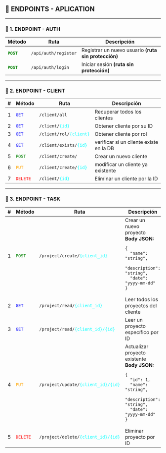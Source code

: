 ## 🚀 ENDPOINTS - APLICATION

---

### 🔐 1. ENDPOINT - AUTH

<table>
  <thead>
    <tr>
      <th>Método</th>
      <th>Ruta</th>
      <th>Descripción</th>
    </tr>
  </thead>
  <tbody>
    <tr>
      <td><code style="color: green; font-weight: bold;">POST</code></td>
      <td><code>/api/auth/register</code></td>
      <td>Registrar un nuevo usuario <strong>(ruta sin protección)</strong></td>
    </tr>
    <tr>
      <td><code style="color: green; font-weight: bold;">POST</code></td>
      <td><code>/api/auth/login</code></td>
      <td>Iniciar sesión <strong>(ruta sin protección)</strong></td>
    </tr>
  </tbody>
</table>

---

### 👤 2. ENDPOINT - CLIENT

<table>
  <thead>
    <tr>
      <th>#</th>
      <th>Método</th>
      <th>Ruta</th>
      <th>Descripción</th>
    </tr>
  </thead>
  <tbody>
    <tr>
      <td>1</td>
      <td><code style="color: blue;">GET</code></td>
      <td><code>/client/all</code></td>
      <td>Recuperar todos los clientes</td>
    </tr>
    <tr>
      <td>2</td>
      <td><code style="color: blue;">GET</code></td>
      <td><code>/client/<span style="color: cyan;">{id}</span></code></td>
      <td>Obtener cliente por su ID</td>
    </tr>
    <tr>
      <td>3</td>
      <td><code style="color: blue;">GET</code></td>
      <td><code>/client/rol/<span style="color: cyan;">{client}</span></code></td>
      <td>Obtener cliente por rol</td>
    </tr>
    <tr>
      <td>4</td>
      <td><code style="color: blue;">GET</code></td>
      <td><code>/client/exists/<span style="color: cyan;">{id}</span></code></td>
      <td>verificar si un cliente existe en la DB</td>
    </tr>
    <tr>
      <td>5</td>
      <td><code style="color: green;">POST</code></td>
      <td><code>/client/create/</code></td>
      <td>Crear un nuevo cliente</td>
    </tr>
    <tr>
      <td>6</td>
      <td><code style="color: orange;">PUT</code></td>
      <td><code>/client/create/<span style="color: cyan;">{id}</span></code></td>
      <td>modificar un cliente ya existente</td>
    </tr>
    <tr>
      <td>7</td>
      <td><code style="color: red;">DELETE</code></td>
      <td><code>/client/<span style="color: cyan;">{id}</span></code></td>
      <td>Eliminar un cliente por la ID</td>
    </tr>
  </tbody>
</table>

---

### 📂 3. ENDPOINT - TASK

<table>
  <thead>
    <tr>
      <th>#</th>
      <th>Método</th>
      <th>Ruta</th>
      <th>Descripción</th>
    </tr>
  </thead>
  <tbody>
    <tr>
      <td>1</td>
      <td><code style="color: green;">POST</code></td>
      <td><code>/project/create/<span style="color: cyan;">{client_id}</span></code></td>
      <td>Crear un nuevo proyecto<br>
        <strong>Body JSON:</strong>
        <pre><code>{
  "name": "string",
  "description": "string",
  "date": "yyyy-mm-dd"
}</code></pre>
      </td>
    </tr>
    <tr>
      <td>2</td>
      <td><code style="color: blue;">GET</code></td>
      <td><code>/project/read/<span style="color: cyan;">{client_id}</span></code></td>
      <td>Leer todos los proyectos del cliente</td>
    </tr>
    <tr>
      <td>3</td>
      <td><code style="color: blue;">GET</code></td>
      <td><code>/project/read/<span style="color: cyan;">{client_id}/{id}</span></code></td>
      <td>Leer un proyecto específico por ID</td>
    </tr>
    <tr>
      <td>4</td>
      <td><code style="color: orange;">PUT</code></td>
      <td><code>/project/update/<span style="color: cyan;">{client_id}/{id}</span></code></td>
      <td>Actualizar proyecto existente<br>
        <strong>Body JSON:</strong>
        <pre><code>{
  "id": 1,
  "name": "string",
  "description": "string",
  "date": "yyyy-mm-dd"
}</code></pre>
      </td>
    </tr>
    <tr>
      <td>5</td>
      <td><code style="color: red;">DELETE</code></td>
      <td><code>/project/delete/<span style="color: cyan;">{client_id}/{id}</span></code></td>
      <td>Eliminar proyecto por ID</td>
    </tr>
  </tbody>
</table>
